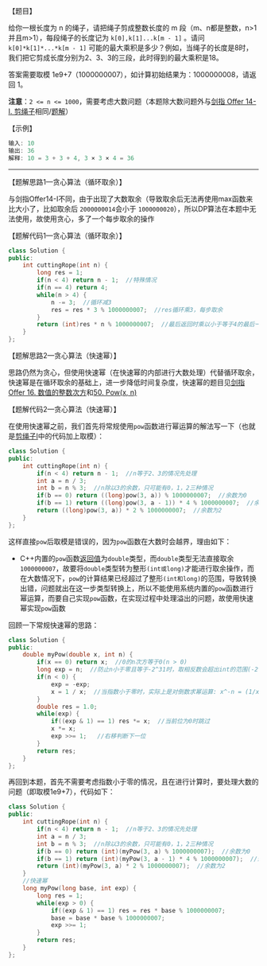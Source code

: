 【题目】

给你一根长度为 n 的绳子，请把绳子剪成整数长度的 m 段（m、n都是整数，n>1并且m>1），每段绳子的长度记为 `k[0],k[1]...k[m - 1]` 。请问 `k[0]*k[1]*...*k[m - 1]` 可能的最大乘积是多少？例如，当绳子的长度是8时，我们把它剪成长度分别为2、3、3的三段，此时得到的最大乘积是18。

答案需要取模 1e9+7（1000000007），如计算初始结果为：1000000008，请返回 1。

**注意**：`2 <= n <= 1000`，需要考虑大数问题（本题除大数问题外与[剑指 Offer 14- I. 剪绳子](https://leetcode-cn.com/problems/jian-sheng-zi-lcof/)相同/[题解](https://github.com/Yorkzhang19961122/LeetCodeNotebook/blob/main/%E5%8A%A8%E6%80%81%E8%A7%84%E5%88%92/%E5%89%91%E6%8C%87Offer14-I.%E5%89%AA%E7%BB%B3%E5%AD%90_M.md)）

【示例】

```c++
输入: 10
输出: 36
解释: 10 = 3 + 3 + 4, 3 × 3 × 4 = 36
```

---

【题解思路1—贪心算法（循环取余）】

与剑指Offer14-I不同，由于出现了大数取余（导致取余后无法再使用max函数来比大小了，比如取余后 `2000000014`会小于 `1000000020`），所以DP算法在本题中无法使用，故使用贪心，多了一个每步取余的操作

【题解代码1—贪心算法（循环取余）】

```c++
class Solution {
public:
    int cuttingRope(int n) {
        long res = 1;
        if(n < 4) return n - 1;  //特殊情况
        if(n == 4) return 4;
        while(n > 4) {
            n -= 3;  //循环减3
            res = res * 3 % 1000000007;  //res循环乘3，每步取余
        }
        return (int)res * n % 1000000007;  //最后返回时乘以小于等于4的最后一小段
    }
};
```

【题解思路2—贪心算法（快速幂）】

思路仍然为贪心，但使用快速幂（在快速幂的内部进行大数处理）代替循环取余，快速幂是在循环取余的基础上，进一步降低时间复杂度，快速幂的题目见[剑指 Offer 16. 数值的整数次方](https://leetcode-cn.com/problems/shu-zhi-de-zheng-shu-ci-fang-lcof/)和[50. Pow(x, n)](https://leetcode-cn.com/problems/powx-n/)

【题解代码2—贪心算法（快速幂）】

在使用快速幂之前，我们首先将常规使用`pow`函数进行幂运算的解法写一下（也就是[剪绳子I](https://github.com/Yorkzhang19961122/LeetCodeNotebook/blob/main/%E5%8A%A8%E6%80%81%E8%A7%84%E5%88%92/%E5%89%91%E6%8C%87Offer14-I.%E5%89%AA%E7%BB%B3%E5%AD%90_M.md)中的代码加上取模）：

```c++
class Solution {
public:
    int cuttingRope(int n) {
        if(n < 4) return n - 1;  //n等于2、3的情况先处理
        int a = n / 3;  
        int b = n % 3;  //n除以3的余数，只可能有0，1，2三种情况
        if(b == 0) return ((long)pow(3, a)) % 1000000007;  //余数为0
        if(b == 1) return ((long)pow(3, a - 1)) * 4 % 1000000007;  //余数为1，最后一个3和余数1之间不切，直接乘以4
        return ((long)pow(3, a)) * 2 % 1000000007;  //余数为2
    }
};
```

这样直接`pow`后取模是错误的，因为`pow`函数在大数时会越界，理由如下：

* C++内置的`pow`函数[返回值](http://www.cplusplus.com/reference/cmath/pow/?kw=pow)为`double`类型，而`double`类型无法直接取余`1000000007`，故要将`double`类型转为整形`(int或long)`才能进行取余操作，而在大数情况下，`pow`的计算结果已经超过了整形`(int和long)`的范围，导致转换出错，问题就出在这一步类型转换上，所以不能使用系统内置的`pow`函数进行幂运算，而要自己实现`pow`函数，在实现过程中处理溢出的问题，故使用快速幂实现`pow`函数

回顾一下常规快速幂的思路：



```c++
class Solution {
public:
    double myPow(double x, int n) {
        if(x == 0) return x;  //0的n次方等于0(n > 0)
        long exp = n;  //防止n小于零且等于-2^31时，取相反数会超出int的范围(-2^31, 2^31 - 1)，因此将n事先存到long类型的exp中
        if(n < 0) {
            exp = -exp;
            x = 1 / x;  //当指数小于零时，实际上是对倒数求幂运算: x^-n = (1/x)^n
        }
        double res = 1.0;
        while(exp) {
            if((exp & 1) == 1) res *= x;  //当前位为0时跳过
            x *= x;  
            exp >>= 1;   //右移判断下一位
        }
        return res;
    }
};
```

再回到本题，首先不需要考虑指数小于零的情况，且在进行计算时，要处理大数的问题（即取模1e9+7），代码如下：

```c++
class Solution {
public:
    int cuttingRope(int n) {
        if(n < 4) return n - 1;  //n等于2、3的情况先处理
        int a = n / 3;
        int b = n % 3;  //n除以3的余数，只可能有0，1，2三种情况
        if(b == 0) return (int)(myPow(3, a) % 1000000007);  //余数为0
        if(b == 1) return (int)(myPow(3, a - 1) * 4 % 1000000007);  //余数为1，最后一个3和余数1之间不切，直接乘以4
        return (int)(myPow(3, a) * 2 % 1000000007);  //余数为2
    }
    //快速幂
    long myPow(long base, int exp) {
        long res = 1;
        while(exp > 0) {
            if((exp & 1) == 1) res = res * base % 1000000007;
            base = base * base % 1000000007;
            exp >>= 1;
        }
        return res;
    }
};
```


